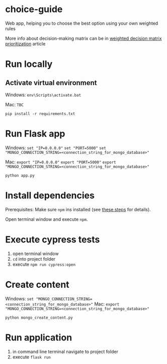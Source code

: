 # choice-guide
Web app, helping you to choose the best option using your own weighted rules

More info about decision-making matrix can be in [weighted decision matrix prioritization](https://airfocus.io/blog/weighted-decision-matrix-prioritization/) article

# Run locally

## Activate virtual environment

Windows:
    `env\Scripts\activate.bat`

Mac:
    `TBC`

`pip install -r requirements.txt`

# Run Flask app

Windows:
    `set "IP=0.0.0.0"`
    `set "PORT=5000"`
    `set "MONGO_CONNECTION_STRING=<connection_string_for_mongo_database>"`

Mac:
    `export "IP=0.0.0.0"`
    `export "PORT=5000"`
    `export "MONGO_CONNECTION_STRING=<connection_string_for_mongo_database>"`


`python app.py`

# Install dependencies

Prerequisites:
Make sure `npm` ins installed (see [these steps](https://www.npmjs.com/get-npm) for details).

Open terminal window and execute `npm`.

# Execute cypress tests

1. open terminal window
2. `cd` into project folder
3. execute `npm run cypress:open`


# Create content

Windows: `set "MONGO_CONNECTION_STRING=<connection_string_for_mongo_database>"`
Mac: `export "MONGO_CONNECTION_STRING=<connection_string_for_mongo_database>"`

`python mongo_create_content.py`

# Run application

1. in command line terminal navigate to project folder
2. execute `flask run`